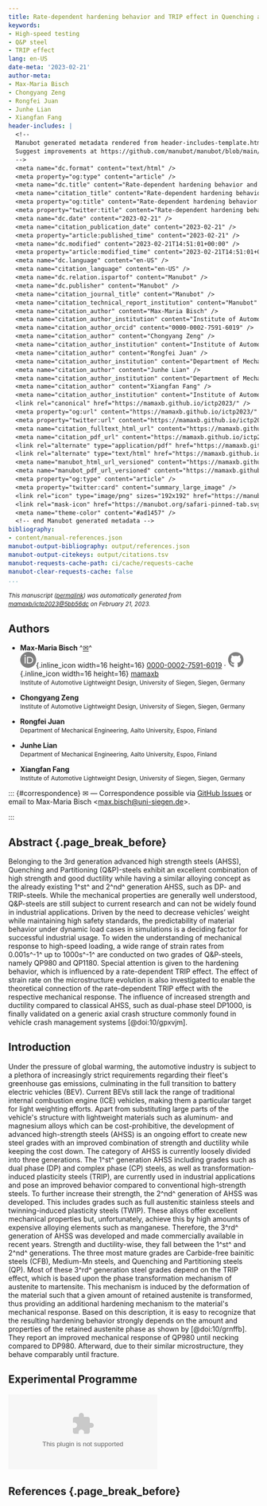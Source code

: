```yaml
---
title: Rate-dependent hardening behavior and TRIP effect in Quenching and Partitioning steels for application in crash energy-absorbing structures
keywords:
- High-speed testing
- Q&P steel
- TRIP effect
lang: en-US
date-meta: '2023-02-21'
author-meta:
- Max-Maria Bisch
- Chongyang Zeng
- Rongfei Juan
- Junhe Lian
- Xiangfan Fang
header-includes: |
  <!--
  Manubot generated metadata rendered from header-includes-template.html.
  Suggest improvements at https://github.com/manubot/manubot/blob/main/manubot/process/header-includes-template.html
  -->
  <meta name="dc.format" content="text/html" />
  <meta property="og:type" content="article" />
  <meta name="dc.title" content="Rate-dependent hardening behavior and TRIP effect in Quenching and Partitioning steels for application in crash energy-absorbing structures" />
  <meta name="citation_title" content="Rate-dependent hardening behavior and TRIP effect in Quenching and Partitioning steels for application in crash energy-absorbing structures" />
  <meta property="og:title" content="Rate-dependent hardening behavior and TRIP effect in Quenching and Partitioning steels for application in crash energy-absorbing structures" />
  <meta property="twitter:title" content="Rate-dependent hardening behavior and TRIP effect in Quenching and Partitioning steels for application in crash energy-absorbing structures" />
  <meta name="dc.date" content="2023-02-21" />
  <meta name="citation_publication_date" content="2023-02-21" />
  <meta property="article:published_time" content="2023-02-21" />
  <meta name="dc.modified" content="2023-02-21T14:51:01+00:00" />
  <meta property="article:modified_time" content="2023-02-21T14:51:01+00:00" />
  <meta name="dc.language" content="en-US" />
  <meta name="citation_language" content="en-US" />
  <meta name="dc.relation.ispartof" content="Manubot" />
  <meta name="dc.publisher" content="Manubot" />
  <meta name="citation_journal_title" content="Manubot" />
  <meta name="citation_technical_report_institution" content="Manubot" />
  <meta name="citation_author" content="Max-Maria Bisch" />
  <meta name="citation_author_institution" content="Institute of Automotive Lightweight Design, University of Siegen, Siegen, Germany" />
  <meta name="citation_author_orcid" content="0000-0002-7591-6019" />
  <meta name="citation_author" content="Chongyang Zeng" />
  <meta name="citation_author_institution" content="Institute of Automotive Lightweight Design, University of Siegen, Siegen, Germany" />
  <meta name="citation_author" content="Rongfei Juan" />
  <meta name="citation_author_institution" content="Department of Mechanical Engineering, Aalto University, Espoo, Finland" />
  <meta name="citation_author" content="Junhe Lian" />
  <meta name="citation_author_institution" content="Department of Mechanical Engineering, Aalto University, Espoo, Finland" />
  <meta name="citation_author" content="Xiangfan Fang" />
  <meta name="citation_author_institution" content="Institute of Automotive Lightweight Design, University of Siegen, Siegen, Germany" />
  <link rel="canonical" href="https://mamaxb.github.io/ictp2023/" />
  <meta property="og:url" content="https://mamaxb.github.io/ictp2023/" />
  <meta property="twitter:url" content="https://mamaxb.github.io/ictp2023/" />
  <meta name="citation_fulltext_html_url" content="https://mamaxb.github.io/ictp2023/" />
  <meta name="citation_pdf_url" content="https://mamaxb.github.io/ictp2023/manuscript.pdf" />
  <link rel="alternate" type="application/pdf" href="https://mamaxb.github.io/ictp2023/manuscript.pdf" />
  <link rel="alternate" type="text/html" href="https://mamaxb.github.io/ictp2023/v/5bb56dc91265d3bb10245efc34efd4c3a9e961aa/" />
  <meta name="manubot_html_url_versioned" content="https://mamaxb.github.io/ictp2023/v/5bb56dc91265d3bb10245efc34efd4c3a9e961aa/" />
  <meta name="manubot_pdf_url_versioned" content="https://mamaxb.github.io/ictp2023/v/5bb56dc91265d3bb10245efc34efd4c3a9e961aa/manuscript.pdf" />
  <meta property="og:type" content="article" />
  <meta property="twitter:card" content="summary_large_image" />
  <link rel="icon" type="image/png" sizes="192x192" href="https://manubot.org/favicon-192x192.png" />
  <link rel="mask-icon" href="https://manubot.org/safari-pinned-tab.svg" color="#ad1457" />
  <meta name="theme-color" content="#ad1457" />
  <!-- end Manubot generated metadata -->
bibliography:
- content/manual-references.json
manubot-output-bibliography: output/references.json
manubot-output-citekeys: output/citations.tsv
manubot-requests-cache-path: ci/cache/requests-cache
manubot-clear-requests-cache: false
...
```







<small><em>
This manuscript
([permalink](https://mamaxb.github.io/ictp2023/v/5bb56dc91265d3bb10245efc34efd4c3a9e961aa/))
was automatically generated
from [mamaxb/ictp2023@5bb56dc](https://github.com/mamaxb/ictp2023/tree/5bb56dc91265d3bb10245efc34efd4c3a9e961aa)
on February 21, 2023.
</em></small>



## Authors



+ **Max-Maria Bisch**
  ^[✉](#correspondence)^<br>
    ![ORCID icon](images/orcid.svg){.inline_icon width=16 height=16}
    [0000-0002-7591-6019](https://orcid.org/0000-0002-7591-6019)
    · ![GitHub icon](images/github.svg){.inline_icon width=16 height=16}
    [mamaxb](https://github.com/mamaxb)
    <br>
  <small>
     Institute of Automotive Lightweight Design, University of Siegen, Siegen, Germany
  </small>

+ **Chongyang Zeng**
  <br>
  <small>
     Institute of Automotive Lightweight Design, University of Siegen, Siegen, Germany
  </small>

+ **Rongfei Juan**
  <br>
  <small>
     Department of Mechanical Engineering, Aalto University, Espoo, Finland
  </small>

+ **Junhe Lian**
  <br>
  <small>
     Department of Mechanical Engineering, Aalto University, Espoo, Finland
  </small>

+ **Xiangfan Fang**
  <br>
  <small>
     Institute of Automotive Lightweight Design, University of Siegen, Siegen, Germany
  </small>


::: {#correspondence}
✉ — Correspondence possible via [GitHub Issues](https://github.com/mamaxb/ictp2023/issues)
or email to
Max-Maria Bisch \<max.bisch@uni-siegen.de\>.


:::


## Abstract {.page_break_before}
Belonging to the 3rd generation advanced high strength steels (AHSS), Quenching and Partitioning (Q&P)-steels exhibit
an excellent combination of high strength and good ductility while having a similar alloying concept as the already existing
1^st^ and 2^nd^ generation AHSS, such as DP- and TRIP-steels. While the mechanical properties are generally well
understood, Q&P-steels are still subject to current research and can not be widely found in industrial applications. Driven
by the need to decrease vehicles’ weight while maintaining high safety standards, the predictability of material behavior
under dynamic load cases in simulations is a deciding factor for successful industrial usage. To widen the understanding
of mechanical response to high-speed loading, a wide range of strain rates from 0.001s^-1^ up to 1000s^-1^ are conducted on
two grades of Q&P-steels, namely QP980 and QP1180. Special attention is given to the hardening behavior, which is
influenced by a rate-dependent TRIP effect. The effect of strain rate on the microstructure evolution is also investigated to
enable the theoretical connection of the rate-dependent TRIP effect with the respective mechanical response. The
influence of increased strength and ductility compared to classical AHSS, such as dual-phase steel DP1000, is finally
validated on a generic axial crash structure commonly found in vehicle crash management systems [@doi:10/gpxvjm].



## Introduction
Under the pressure of global warming, the automotive industry is subject to a plethora of increasingly strict requirements regarding their fleet's greenhouse gas emissions, culminating in the full transition to battery electric vehicles (BEV).
Current BEVs still lack the range of traditional internal combustion engine (ICE) vehicles, making them a particular target for light weighting efforts.
Apart from substituting large parts of the vehicle's structure with lightweight materials such as aluminum- and magnesium alloys which can be cost-prohibitive, the development of advanced high-strength steels (AHSS) is an ongoing effort to create new steel grades with an improved combination of strength and ductility while keeping the cost down.
The category of AHSS is currently loosely divided into three generations. The 1^st^ generation AHSS including grades such as dual phase (DP) and complex phase (CP) steels, as well as transformation-induced plasticity steels (TRIP), are currently used in industrial applications and pose an improved behavior compared to conventional high-strength steels.
To further increase their strength, the 2^nd^ generation of AHSS was developed. This includes grades such as full austenitic stainless steels and twinning-induced plasticity steels (TWIP).
These alloys offer excellent mechanical properties but, unfortunately, achieve this by high amounts of expensive alloying elements such as manganese. 
Therefore, the 3^rd^ generation of AHSS was developed and made commercially available in recent years.
Strength and ductility-wise, they fall between the 1^st^ and 2^nd^ generations.
The three most mature grades are Carbide-free bainitic steels (CFB), Medium-Mn steels, and Quenching and Partitioning steels (QP).
Most of these 3^rd^ generation steel grades depend on the TRIP effect, which is based upon the phase transformation mechanism of austenite to martensite.
This mechanism is induced by the deformation of the material such that a given amount of retained austenite is transformed, thus providing an additional hardening mechanism to the material's mechanical response.
Based on this description, it is easy to recognize that the resulting hardening behavior strongly depends on the amount and properties of the retained austenite phase as shown by [@doi:10/grnffb].
They report an improved mechanical response of QP980 until necking compared to DP980.
Afterward, due to their similar microstructure, they behave comparably until fracture.

## Experimental Programme
![Flowcurve](images/experimental/hardening_vs_flowcurve_rt_vs_100.eps)

## References {.page_break_before}

<!-- Explicitly insert bibliography here -->
<div id="refs"></div>

